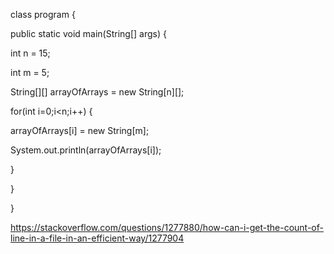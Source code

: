 class program {

 public static void main(String[] args) {

  int n = 15;

  int m = 5;

   String[][] arrayOfArrays = new String[n][];

   for(int i=0;i<n;i++) {

   arrayOfArrays[i] = new String[m];

   System.out.println(arrayOfArrays[i]);

   }

   }

}



https://stackoverflow.com/questions/1277880/how-can-i-get-the-count-of-line-in-a-file-in-an-efficient-way/1277904
